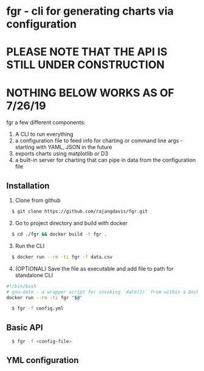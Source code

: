 # fgr - cli for generating charts via configuration

# PLEASE NOTE THAT THE API IS STILL UNDER CONSTRUCTION
# NOTHING BELOW WORKS AS OF 7/26/19

fgr a few different components:
1. A CLI to run everything
2. a configuration file to feed info for charting or command line args - starting with YAML, JSON in the future
3. exports charts using matplotlib or D3
4. a built-in server for charting that can pipe in data from the configuration file

## Installation

1. Clone from github
``` bash
  $ git clone https://github.com/rajangdavis/fgr.git
```

2. Go to project directory and build with docker
``` bash
  $ cd ./fgr && docker build -t fgr .
```

3. Run the CLI
``` bash
  $ docker run --rm -ti fgr -f data.csv
```

4. (OPTIONAL) Save the file as executable and add file to path for standalone CLI
``` bash
#!/bin/bash
# gnu-date - a wrapper script for invoking `date(1)` from within a Docker image
docker run --rm -ti fgr "$@"
```
``` bash
  $ fgr -f config.yml
```

## Basic API

``` bash
  $ fgr -f <config-file>
```

## YML configuration